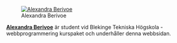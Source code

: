 <div class="author-byline">
    <figure class="figure-left">
        <a href="https://www.linkedin.com/in/alexandra-berivoe-483a0628/"><img id="small-pic" src='img/me-small.png' alt="Alexandra Berivoe"></a>
        <figcaption>Alexandra Berivoe</figcaption>
    </figure>
     <p>
       <a href="https://www.linkedin.com/in/alexandra-berivoe-483a0628/" rel="author"><strong>Alexandra Berivoe</strong></a> 
       är student vid Blekinge Tekniska Högskola - webbprogrammering kurspaket och underhåller denna webbsidan.
     </p>
</div>